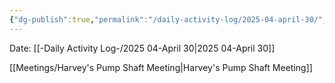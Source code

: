 ```yaml
---
{"dg-publish":true,"permalink":"/daily-activity-log/2025-04-april-30/","noteIcon":"","created":"2025-04-30T08:07:49.782-05:00"}
---
```


Date: [[-Daily Activity Log-/2025 04-April 30\|2025 04-April 30]]

[[Meetings/Harvey's Pump Shaft Meeting\|Harvey's Pump Shaft Meeting]]